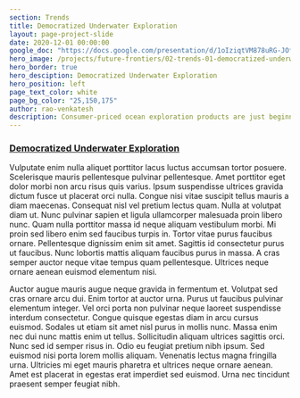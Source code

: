 ```yaml
---
section: Trends
title: Democratized Underwater Exploration
layout: page-project-slide
date: 2020-12-01 00:00:00
google_doc: "https://docs.google.com/presentation/d/1oIziqtVM878uRG-JOfrQNvGFsQWKP_S_W8cLkhQlXvA/edit#slide=id.g86ae70180b_36_177"
hero_image: /projects/future-frontiers/02-trends-01-democratized-underwater-exploration-01.jpg
hero_border: true
hero_desciption: Democratized Underwater Exploration
hero_position: left
page_text_color: white
page_bg_color: "25,150,175"
author: rao-venkatesh
description: Consumer-priced ocean exploration products are just beginning to emerge, creating unprecedented opportunities for democratized participation in oceanic exploration.
---
```

<h3 class="slide-deck-visible-anchor"><a href="#projects-future-frontiers-02-trends-01-democratized-underwater-exploration-01">Democratized Underwater Exploration</a></h3>

Vulputate enim nulla aliquet porttitor lacus luctus accumsan tortor posuere. Scelerisque mauris pellentesque pulvinar pellentesque. Amet porttitor eget dolor morbi non arcu risus quis varius. Ipsum suspendisse ultrices gravida dictum fusce ut placerat orci nulla. Congue nisi vitae suscipit tellus mauris a diam maecenas. Consequat nisl vel pretium lectus quam. Nulla at volutpat diam ut. Nunc pulvinar sapien et ligula ullamcorper malesuada proin libero nunc. Quam nulla porttitor massa id neque aliquam vestibulum morbi. Mi proin sed libero enim sed faucibus turpis in. Tortor vitae purus faucibus ornare. Pellentesque dignissim enim sit amet. Sagittis id consectetur purus ut faucibus. Nunc lobortis mattis aliquam faucibus purus in massa. A cras semper auctor neque vitae tempus quam pellentesque. Ultrices neque ornare aenean euismod elementum nisi.

Auctor augue mauris augue neque gravida in fermentum et. Volutpat sed cras ornare arcu dui. Enim tortor at auctor urna. Purus ut faucibus pulvinar elementum integer. Vel orci porta non pulvinar neque laoreet suspendisse interdum consectetur. Congue quisque egestas diam in arcu cursus euismod. Sodales ut etiam sit amet nisl purus in mollis nunc. Massa enim nec dui nunc mattis enim ut tellus. Sollicitudin aliquam ultrices sagittis orci. Nunc sed id semper risus in. Odio eu feugiat pretium nibh ipsum. Sed euismod nisi porta lorem mollis aliquam. Venenatis lectus magna fringilla urna. Ultricies mi eget mauris pharetra et ultrices neque ornare aenean. Amet est placerat in egestas erat imperdiet sed euismod. Urna nec tincidunt praesent semper feugiat nibh.
